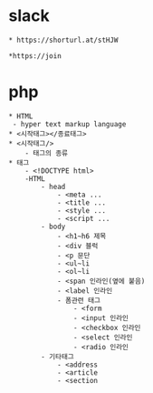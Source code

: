 # slack
    * https://shorturl.at/stHJW

    *https://join
# php
    * HTML
     - hyper text markup language
    * <시작태그></종료태그>
    * <시작태그/>
        - 태그의 종류
    * 태그
        - <!DOCTYPE html>
        -HTML
            - head
                - <meta ...
                - <title ...
                - <style ...
                - <script ...
            - body
                - <h1~h6 제목
                - <div 블럭
                - <p 문단
                - <ul~li
                - <ol~li
                - <span 인라인(옆에 붙음)
                - <label 인라인
                - 폼관련 태그
                    - <form 
                    - <input 인라인
                    - <checkbox 인라인
                    - <select 인라인
                    - <radio 인라인
            - 기타태그
                - <address
                - <article
                - <section 